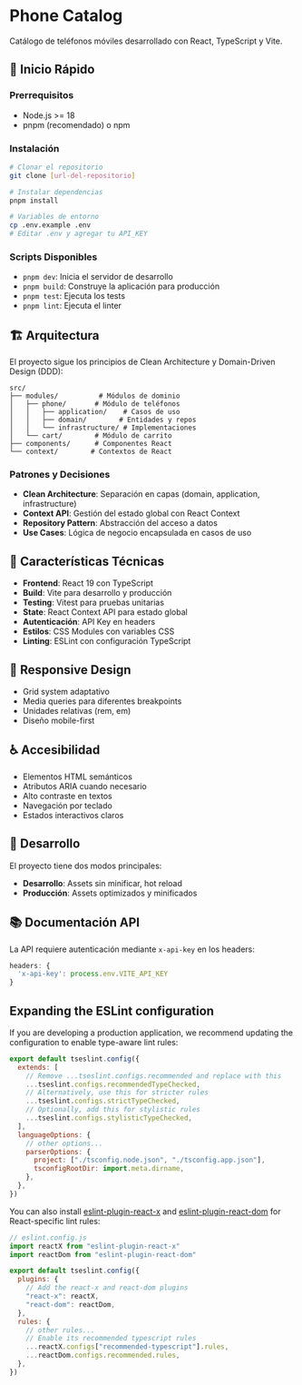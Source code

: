 # Phone Catalog

Catálogo de teléfonos móviles desarrollado con React, TypeScript y Vite.

## 🚀 Inicio Rápido

### Prerrequisitos

- Node.js >= 18
- pnpm (recomendado) o npm

### Instalación

```bash
# Clonar el repositorio
git clone [url-del-repositorio]

# Instalar dependencias
pnpm install

# Variables de entorno
cp .env.example .env
# Editar .env y agregar tu API_KEY
```

### Scripts Disponibles

- `pnpm dev`: Inicia el servidor de desarrollo
- `pnpm build`: Construye la aplicación para producción
- `pnpm test`: Ejecuta los tests
- `pnpm lint`: Ejecuta el linter

## 🏗 Arquitectura

El proyecto sigue los principios de Clean Architecture y Domain-Driven Design (DDD):

```
src/
├── modules/          # Módulos de dominio
│   ├── phone/       # Módulo de teléfonos
│   │   ├── application/    # Casos de uso
│   │   ├── domain/        # Entidades y repos
│   │   └── infrastructure/ # Implementaciones
│   └── cart/        # Módulo de carrito
├── components/      # Componentes React
└── context/        # Contextos de React
```

### Patrones y Decisiones

- **Clean Architecture**: Separación en capas (domain, application, infrastructure)
- **Context API**: Gestión del estado global con React Context
- **Repository Pattern**: Abstracción del acceso a datos
- **Use Cases**: Lógica de negocio encapsulada en casos de uso

## 🎨 Características Técnicas

- **Frontend**: React 19 con TypeScript
- **Build**: Vite para desarrollo y producción
- **Testing**: Vitest para pruebas unitarias
- **State**: React Context API para estado global
- **Autenticación**: API Key en headers
- **Estilos**: CSS Modules con variables CSS
- **Linting**: ESLint con configuración TypeScript

## 📱 Responsive Design

- Grid system adaptativo
- Media queries para diferentes breakpoints
- Unidades relativas (rem, em)
- Diseño mobile-first

## ♿ Accesibilidad

- Elementos HTML semánticos
- Atributos ARIA cuando necesario
- Alto contraste en textos
- Navegación por teclado
- Estados interactivos claros

## 🔧 Desarrollo

El proyecto tiene dos modos principales:

- **Desarrollo**: Assets sin minificar, hot reload
- **Producción**: Assets optimizados y minificados

## 📚 Documentación API

La API requiere autenticación mediante `x-api-key` en los headers:

```typescript
headers: {
  'x-api-key': process.env.VITE_API_KEY
}
```

## Expanding the ESLint configuration

If you are developing a production application, we recommend updating the configuration to enable type-aware lint rules:

```js
export default tseslint.config({
  extends: [
    // Remove ...tseslint.configs.recommended and replace with this
    ...tseslint.configs.recommendedTypeChecked,
    // Alternatively, use this for stricter rules
    ...tseslint.configs.strictTypeChecked,
    // Optionally, add this for stylistic rules
    ...tseslint.configs.stylisticTypeChecked,
  ],
  languageOptions: {
    // other options...
    parserOptions: {
      project: ["./tsconfig.node.json", "./tsconfig.app.json"],
      tsconfigRootDir: import.meta.dirname,
    },
  },
})
```

You can also install [eslint-plugin-react-x](https://github.com/Rel1cx/eslint-react/tree/main/packages/plugins/eslint-plugin-react-x) and [eslint-plugin-react-dom](https://github.com/Rel1cx/eslint-react/tree/main/packages/plugins/eslint-plugin-react-dom) for React-specific lint rules:

```js
// eslint.config.js
import reactX from "eslint-plugin-react-x"
import reactDom from "eslint-plugin-react-dom"

export default tseslint.config({
  plugins: {
    // Add the react-x and react-dom plugins
    "react-x": reactX,
    "react-dom": reactDom,
  },
  rules: {
    // other rules...
    // Enable its recommended typescript rules
    ...reactX.configs["recommended-typescript"].rules,
    ...reactDom.configs.recommended.rules,
  },
})
```
